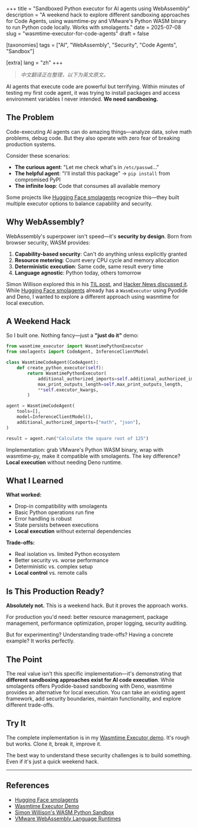 +++
title = "Sandboxed Python executor for AI agents using WebAssembly"
description = "A weekend hack to explore different sandboxing approaches for Code Agents, using wasmtime-py and VMware's Python WASM binary to run Python code locally. Works with smolagents."
date = 2025-07-08
slug = "wasmtime-executor-for-code-agents"
draft = false

[taxonomies]
tags = ["AI", "WebAssembly", "Security", "Code Agents", "Sandbox"]

[extra]
lang = "zh"
+++

> _中文翻译正在整理，以下为英文原文。_

AI agents that execute code are powerful but terrifying. Within minutes of testing my first code agent, it was trying to install packages and access environment variables I never intended. **We need sandboxing.**

## The Problem

Code-executing AI agents can do amazing things—analyze data, solve math problems, debug code. But they also operate with zero fear of breaking production systems.

Consider these scenarios:

- **The curious agent**: "Let me check what's in `/etc/passwd`..."
- **The helpful agent**: "I'll install this package" → `pip install` from compromised PyPI
- **The infinite loop**: Code that consumes all available memory

Some projects like [Hugging Face smolagents](https://github.com/huggingface/smolagents/blob/main/src/smolagents/remote_executors.py) recognize this—they built multiple executor options to balance capability and security.

## Why WebAssembly?

WebAssembly's superpower isn't speed—it's **security by design**. Born from browser security, WASM provides:

1. **Capability-based security**: Can't do anything unless explicitly granted
2. **Resource metering**: Count every CPU cycle and memory allocation
3. **Deterministic execution**: Same code, same result every time
4. **Language agnostic**: Python today, others tomorrow

Simon Willison explored this in his [TIL post](https://til.simonwillison.net/webassembly/python-in-a-wasm-sandbox), and [Hacker News discussed it](https://news.ycombinator.com/item?id=34581487). While [Hugging Face smolagents](https://github.com/huggingface/smolagents) already has a `WasmExecutor` using Pyodide and Deno, I wanted to explore a different approach using wasmtime for local execution.

## A Weekend Hack

So I built one. Nothing fancy—just a **"just do it"** demo:

```python
from wasmtime_executor import WasmtimePythonExecutor
from smolagents import CodeAgent, InferenceClientModel

class WasmtimeCodeAgent(CodeAgent):
    def create_python_executor(self):
        return WasmtimePythonExecutor(
            additional_authorized_imports=self.additional_authorized_imports,
            max_print_outputs_length=self.max_print_outputs_length,
            **self.executor_kwargs,
        )

agent = WasmtimeCodeAgent(
    tools=[],
    model=InferenceClientModel(),
    additional_authorized_imports=["math", "json"],
)

result = agent.run("Calculate the square root of 125")
```

Implementation: grab VMware's Python WASM binary, wrap with wasmtime-py, make it compatible with smolagents. The key difference? **Local execution** without needing Deno runtime.

## What I Learned

**What worked:**

- Drop-in compatibility with smolagents
- Basic Python operations run fine
- Error handling is robust
- State persists between executions
- **Local execution** without external dependencies

**Trade-offs:**

- Real isolation vs. limited Python ecosystem
- Better security vs. worse performance
- Deterministic vs. complex setup
- **Local control** vs. remote calls

## Is This Production Ready?

**Absolutely not.** This is a weekend hack. But it proves the approach works.

For production you'd need: better resource management, package management, performance optimization, proper logging, security auditing.

But for experimenting? Understanding trade-offs? Having a concrete example? It works perfectly.

## The Point

The real value isn't this specific implementation—it's demonstrating that **different sandboxing approaches exist for AI code execution**. While smolagents offers Pyodide-based sandboxing with Deno, wasmtime provides an alternative for local execution. You can take an existing agent framework, add security boundaries, maintain functionality, and explore different trade-offs.

## Try It

The complete implementation is in my [Wasmtime Executor demo](https://github.com/psiace/psiace/tree/main/demo/wasmtime-executor). It's rough but works. Clone it, break it, improve it.

The best way to understand these security challenges is to build something. Even if it's just a quick weekend hack.

---

## References

- [Hugging Face smolagents](https://github.com/huggingface/smolagents)
- [Wasmtime Executor Demo](https://github.com/psiace/psiace/tree/main/demo/wasmtime-executor)
- [Simon Willison's WASM Python Sandbox](https://til.simonwillison.net/webassembly/python-in-a-wasm-sandbox)
- [VMware WebAssembly Language Runtimes](https://github.com/vmware-labs/webassembly-language-runtimes)
